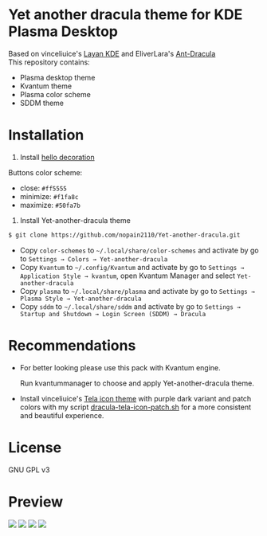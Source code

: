 # Yet another dracula theme for KDE Plasma Desktop
Based on vinceliuice's [Layan KDE](https://github.com/vinceliuice/Layan-kde) and EliverLara's [Ant-Dracula](https://github.com/EliverLara/Ant-Dracula/tree/master/kde) <br/>
This repository contains:
- Plasma desktop theme
- Kvantum theme
- Plasma color scheme
- SDDM theme

# Installation
1. Install [hello decoration](https://github.com/n4n0GH/hello)

Buttons color scheme: 
- close: `#ff5555`
- minimize: `#f1fa8c`
- maximize: `#50fa7b`

1. Install Yet-another-dracula theme
```bash
$ git clone https://github.com/nopain2110/Yet-another-dracula.git
``` 
- Copy `color-schemes` to `~/.local/share/color-schemes` and activate by go to `Settings → Colors → Yet-another-dracula`
- Copy `Kvantum` to `~/.config/Kvantum` and activate by go to `Settings → Application Style → kvantum`, open Kvantum Manager and select `Yet-another-dracula`
- Copy `plasma` to `~/.local/share/plasma` and activate by go to `Settings → Plasma Style → Yet-another-dracula`
- Copy `sddm` to `~/.local/share/sddm` and activate by go to `Settings → Startup and Shutdown → Login Screen (SDDM) → Dracula`
  
# Recommendations
- For better looking please use this pack with Kvantum engine.

    Run kvantummanager to choose and apply Yet-another-dracula theme.

- Install vinceliuice's [Tela icon theme](https://github.com/vinceliuice/Tela-icon-theme) with purple dark variant and patch colors with my script [dracula-tela-icon-patch.sh](https://github.com/nopain2110/Yet-another-dracula/Yet-another-dracula/dracula-tela-icon-patch.sh) for a more consistent and beautiful experience.

# License
GNU GPL v3

# Preview
![](https://github.com/nopain2110/Yet-another-dracula/blob/master/previews/1.png?raw=true)
![](https://github.com/nopain2110/Yet-another-dracula/blob/master/previews/2.png?raw=true)
![](https://github.com/nopain2110/Yet-another-dracula/blob/master/previews/3.png?raw=true)
![](https://github.com/nopain2110/Yet-another-dracula/blob/master/previews/4.png?raw=true)